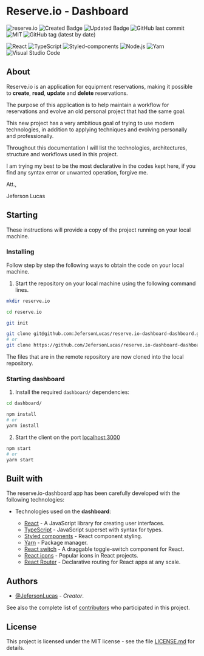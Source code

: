 # Reserve.io - Dashboard

![reserve.io](https://img.shields.io/badge/JefersonLucas-reserve.io-brightgreen?style=flat)
![Created Badge](https://badges.pufler.dev/created/JefersonLucas/reserve.io-dashboard?style=flat)
![Updated Badge](https://badges.pufler.dev/updated/JefersonLucas/reserve.io-dashboard?style=flat)
![GitHub last commit](https://img.shields.io/github/last-commit/JefersonLucas/reserve.io-dashboard?style=flat)
![MIT](https://img.shields.io/github/license/JefersonLucas/reserve.io-dashboard?style=flat)
![GitHub tag (latest by date)](https://img.shields.io/github/v/tag/JefersonLucas/reserve.io-dashboard?style=flat)

![React](https://img.shields.io/badge/-React-21262d?fff&style=flat-square&logo=react)
![TypeScript](https://img.shields.io/badge/-TypeScript-21262d?fff&style=flat-square&logo=typescript)
![Styled-components](https://img.shields.io/badge/-Styled%20components-21262d?fff&style=flat-square&logo=styled-components)
![Node.js](https://img.shields.io/badge/-Node.js-21262d?style=flat-square&logo=node.js&logoColor=509941)
![Yarn](https://img.shields.io/badge/-Yarn-21262d?fff&style=flat-square&logo=yarn)
![Visual Studio Code](https://img.shields.io/badge/-Visual%20Studio%20Code-21262d?fff&style=flat-square&logo=visual-studio-code&logoColor=007ACC)

## About

Reserve.io is an application for equipment reservations, making it possible to **create**, **read**, **update** and **delete** reservations.

The purpose of this application is to help maintain a workflow for reservations and evolve an old personal project that had the same goal.

This new project has a very ambitious goal of trying to use modern technologies, in addition to applying techniques and evolving personally and professionally.

Throughout this documentation I will list the technologies, architectures, structure and workflows used in this project.

I am trying my best to be the most declarative in the codes kept here, if you find any syntax error or unwanted operation, forgive me.

Att.,

Jeferson Lucas

## Starting

These instructions will provide a copy of the project running on your local machine.

### Installing

Follow step by step the following ways to obtain the code on your local machine.

1. Start the repository on your local machine using the following command lines.

```bash
mkdir reserve.io

cd reserve.io

git init

git clone git@github.com:JefersonLucas/reserve.io-dashboard-dashboard.git
# or
git clone https://github.com/JefersonLucas/reserve.io-dashboard-dashboard.git
```

The files that are in the remote repository are now cloned into the local repository.

### Starting dashboard

1. Install the required `dashboard/` dependencies:

```bash
cd dashboard/

npm install
# or
yarn install
```

2. Start the client on the port [localhost:3000](http://localhost:3000)

```bash
npm start
# or
yarn start
```

## Built with

The reserve.io-dashboard app has been carefully developed with the following technologies:

- Technologies used on the **dashboard**:

  - [React](https://pt-br.reactjs.org/) - A JavaScript library for creating user interfaces.
  - [TypeScript](https://www.typescriptlang.org/pt/) - JavaScript superset with syntax for types.
  - [Styled components](https://styled-components.com/) - React component styling.
  - [Yarn](https://yarnpkg.com/) - Package manager.
  - [React switch](https://www.npmjs.com/package/react-switch) - A draggable toggle-switch component for React.
  - [React icons](https://react-icons.github.io/react-icons/) - Popular icons in React projects.
  - [React Router](https://reactrouter.com/) - Declarative routing for React apps at any scale.

## Authors

- [@JefersonLucas](https://github.com/JefersonLucas) - _Creator_.

See also the complete list of [contributors](https://github.com/JefersonLucas/reserve.io-dashboard/contributors) who participated in this project.

## License

This project is licensed under the MIT license - see the file [LICENSE.md](https://github.com/JefersonLucas/reserve.io-dashboard/blob/master/LICENSE.md) for details.
